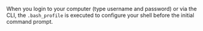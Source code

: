 When you login to your computer (type username and password) or via the CLI, the `.bash_profile` is executed to configure your shell before the initial command prompt.

